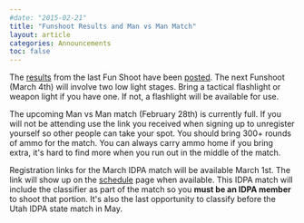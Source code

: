 ```yaml
---
#date: "2015-02-21"
title: "Funshoot Results and Man vs Man Match"
layout: article
categories: Announcements
toc: false
---
```


The [results](/files/results/FunShoot-2015-02-17.pdf) from the last Fun Shoot have been [posted](/results/). The next Funshoot (March 4th) will involve two low light stages. Bring a tactical flashlight or weapon light if you have one. If not, a flashlight will be available for use.

The upcoming Man vs Man match (February 28th) is currently full. If you will not be attending use the link you received when signing up to unregister yourself so other people can take your spot. You should bring 300+ rounds of ammo for the match. You can always carry ammo home if you bring extra, it's hard to find more when you run out in the middle of the match.

Registration links for the March IDPA match will be available March 1st. The link will show up on the [schedule](/schedule/) page when available. This IDPA match will include the classifier as part of the match so you **must be an IDPA member** to shoot that portion. It's also the last opportunity to classify before the Utah IDPA state match in May.